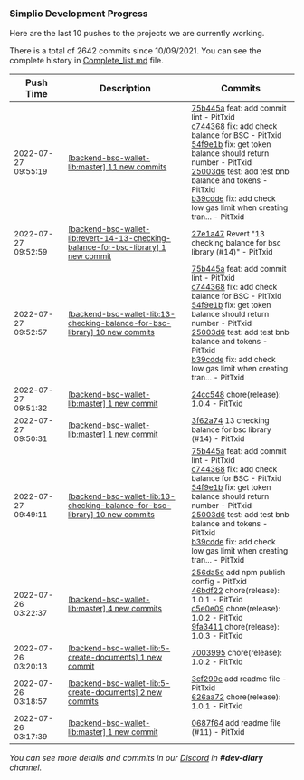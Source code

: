 
### Simplio Development Progress

Here are the last 10 pushes to the projects we are currently working.

There is a total of 2642 commits since 10/09/2021. You can see the complete history in
 [Complete_list.md](Complete_list.md) file.

| Push Time | Description | Commits |
| --- | --- | --- |
| <sub>2022-07-27 09:55:19</sub> | <sub>[[backend-bsc-wallet-lib:master] 11 new commits](https://github.com/SimplioOfficial/backend-bsc-wallet-lib/compare/9fa34112dc7c...79e112d50c8e)</sub> | <sub>[75b445a](https://github.com/SimplioOfficial/backend-bsc-wallet-lib/commit/75b445a661a0f9677c8b07699925c076f61bf840) feat: add commit lint - PitTxid<br>[c744368](https://github.com/SimplioOfficial/backend-bsc-wallet-lib/commit/c74436894326b19375a5a0a6e37d5e5626a11de9) fix: add check balance for BSC - PitTxid<br>[54f9e1b](https://github.com/SimplioOfficial/backend-bsc-wallet-lib/commit/54f9e1b157064d3c2e8c77b41d7ef5c4a8cfa320) fix: get token balance should return number - PitTxid<br>[25003d6](https://github.com/SimplioOfficial/backend-bsc-wallet-lib/commit/25003d6a05286bc95fe2ed092f6e7e36aca9fc66) test: add test bnb balance and tokens - PitTxid<br>[b39cdde](https://github.com/SimplioOfficial/backend-bsc-wallet-lib/commit/b39cddeb5b0340015fe791adb6040e04c9974332) fix: add check low gas limit when creating tran... - PitTxid</sub> |
| <sub>2022-07-27 09:52:59</sub> | <sub>[[backend-bsc-wallet-lib:revert\-14\-13\-checking\-balance\-for\-bsc\-library] 1 new commit](https://github.com/SimplioOfficial/backend-bsc-wallet-lib/commit/27e1a47b29f4d3b3193836a83d42539ba7289975)</sub> | <sub>[27e1a47](https://github.com/SimplioOfficial/backend-bsc-wallet-lib/commit/27e1a47b29f4d3b3193836a83d42539ba7289975) Revert "13 checking balance for bsc library (#14)" - PitTxid</sub> |
| <sub>2022-07-27 09:52:57</sub> | <sub>[[backend-bsc-wallet-lib:13\-checking\-balance\-for\-bsc\-library] 10 new commits](https://github.com/SimplioOfficial/backend-bsc-wallet-lib/compare/75b445a661a0^...8379506edf74)</sub> | <sub>[75b445a](https://github.com/SimplioOfficial/backend-bsc-wallet-lib/commit/75b445a661a0f9677c8b07699925c076f61bf840) feat: add commit lint - PitTxid<br>[c744368](https://github.com/SimplioOfficial/backend-bsc-wallet-lib/commit/c74436894326b19375a5a0a6e37d5e5626a11de9) fix: add check balance for BSC - PitTxid<br>[54f9e1b](https://github.com/SimplioOfficial/backend-bsc-wallet-lib/commit/54f9e1b157064d3c2e8c77b41d7ef5c4a8cfa320) fix: get token balance should return number - PitTxid<br>[25003d6](https://github.com/SimplioOfficial/backend-bsc-wallet-lib/commit/25003d6a05286bc95fe2ed092f6e7e36aca9fc66) test: add test bnb balance and tokens - PitTxid<br>[b39cdde](https://github.com/SimplioOfficial/backend-bsc-wallet-lib/commit/b39cddeb5b0340015fe791adb6040e04c9974332) fix: add check low gas limit when creating tran... - PitTxid</sub> |
| <sub>2022-07-27 09:51:32</sub> | <sub>[[backend-bsc-wallet-lib:master] 1 new commit](https://github.com/SimplioOfficial/backend-bsc-wallet-lib/commit/24cc5481bef1b81087b8070e2ec162fb06f9a055)</sub> | <sub>[24cc548](https://github.com/SimplioOfficial/backend-bsc-wallet-lib/commit/24cc5481bef1b81087b8070e2ec162fb06f9a055) chore(release): 1.0.4 - PitTxid</sub> |
| <sub>2022-07-27 09:50:31</sub> | <sub>[[backend-bsc-wallet-lib:master] 1 new commit](https://github.com/SimplioOfficial/backend-bsc-wallet-lib/commit/3f62a744dee583028e5c1802048f7d04e74bc4ad)</sub> | <sub>[3f62a74](https://github.com/SimplioOfficial/backend-bsc-wallet-lib/commit/3f62a744dee583028e5c1802048f7d04e74bc4ad) 13 checking balance for bsc library (#14) - PitTxid</sub> |
| <sub>2022-07-27 09:49:11</sub> | <sub>[[backend-bsc-wallet-lib:13\-checking\-balance\-for\-bsc\-library] 10 new commits](https://github.com/SimplioOfficial/backend-bsc-wallet-lib/compare/9fa34112dc7c...8379506edf74)</sub> | <sub>[75b445a](https://github.com/SimplioOfficial/backend-bsc-wallet-lib/commit/75b445a661a0f9677c8b07699925c076f61bf840) feat: add commit lint - PitTxid<br>[c744368](https://github.com/SimplioOfficial/backend-bsc-wallet-lib/commit/c74436894326b19375a5a0a6e37d5e5626a11de9) fix: add check balance for BSC - PitTxid<br>[54f9e1b](https://github.com/SimplioOfficial/backend-bsc-wallet-lib/commit/54f9e1b157064d3c2e8c77b41d7ef5c4a8cfa320) fix: get token balance should return number - PitTxid<br>[25003d6](https://github.com/SimplioOfficial/backend-bsc-wallet-lib/commit/25003d6a05286bc95fe2ed092f6e7e36aca9fc66) test: add test bnb balance and tokens - PitTxid<br>[b39cdde](https://github.com/SimplioOfficial/backend-bsc-wallet-lib/commit/b39cddeb5b0340015fe791adb6040e04c9974332) fix: add check low gas limit when creating tran... - PitTxid</sub> |
| <sub>2022-07-26 03:22:37</sub> | <sub>[[backend-bsc-wallet-lib:master] 4 new commits](https://github.com/SimplioOfficial/backend-bsc-wallet-lib/compare/0687f646894f...9fa34112dc7c)</sub> | <sub>[256da5c](https://github.com/SimplioOfficial/backend-bsc-wallet-lib/commit/256da5c053435c937907f46125e056eb75287ecd) add npm publish config - PitTxid<br>[46bdf22](https://github.com/SimplioOfficial/backend-bsc-wallet-lib/commit/46bdf2264fdce0edae4d51acabba8a6bb8fed87d) chore(release): 1.0.1 - PitTxid<br>[c5e0e09](https://github.com/SimplioOfficial/backend-bsc-wallet-lib/commit/c5e0e09d08cd855bd477a53184d7b36c8a6a5871) chore(release): 1.0.2 - PitTxid<br>[9fa3411](https://github.com/SimplioOfficial/backend-bsc-wallet-lib/commit/9fa34112dc7c4a980bdc3458d9767de5c2ffefc3) chore(release): 1.0.3 - PitTxid</sub> |
| <sub>2022-07-26 03:20:13</sub> | <sub>[[backend-bsc-wallet-lib:5\-create\-documents] 1 new commit](https://github.com/SimplioOfficial/backend-bsc-wallet-lib/commit/7003995a70d0e5bb56d24ca632f9991d1088fab3)</sub> | <sub>[7003995](https://github.com/SimplioOfficial/backend-bsc-wallet-lib/commit/7003995a70d0e5bb56d24ca632f9991d1088fab3) chore(release): 1.0.2 - PitTxid</sub> |
| <sub>2022-07-26 03:18:57</sub> | <sub>[[backend-bsc-wallet-lib:5\-create\-documents] 2 new commits](https://github.com/SimplioOfficial/backend-bsc-wallet-lib/compare/3cf299eadae6^...626aa72de525)</sub> | <sub>[3cf299e](https://github.com/SimplioOfficial/backend-bsc-wallet-lib/commit/3cf299eadae6174837dba057447ae869a57e0f77) add readme file - PitTxid<br>[626aa72](https://github.com/SimplioOfficial/backend-bsc-wallet-lib/commit/626aa72de52594709a1df95248d6eb6407ef210c) chore(release): 1.0.1 - PitTxid</sub> |
| <sub>2022-07-26 03:17:39</sub> | <sub>[[backend-bsc-wallet-lib:master] 1 new commit](https://github.com/SimplioOfficial/backend-bsc-wallet-lib/commit/0687f646894fa4009214f7a6143a9c28087c299c)</sub> | <sub>[0687f64](https://github.com/SimplioOfficial/backend-bsc-wallet-lib/commit/0687f646894fa4009214f7a6143a9c28087c299c) add readme file (#11) - PitTxid</sub> |

_You can see more details and commits in our [Discord](https://discord.gg/aKhjuwZmdP) in **#dev-diary** channel._
